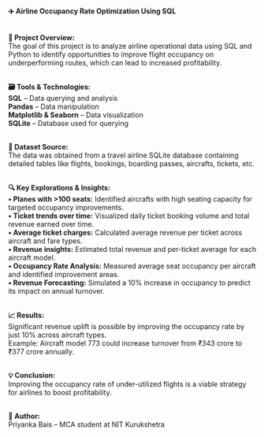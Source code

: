 <b>✈️ Airline Occupancy Rate Optimization Using SQL</b><br><br>

<b>📂 Project Overview:</b><br>
The goal of this project is to analyze airline operational data using SQL and Python to identify opportunities to improve flight occupancy on underperforming routes, which can lead to increased profitability.<br><br>

<b>🗃️ Tools & Technologies:</b><br>
<b>SQL</b> – Data querying and analysis<br>
<b>Pandas</b> – Data manipulation<br>
<b>Matplotlib & Seaborn</b> – Data visualization<br>
<b>SQLite</b> – Database used for querying<br><br>

<b>🛫 Dataset Source:</b><br>
The data was obtained from a travel airline SQLite database containing detailed tables like flights, bookings, boarding passes, aircrafts, tickets, etc.<br><br>

<b>🔍 Key Explorations & Insights:</b><br>
<b>• Planes with >100 seats:</b> Identified aircrafts with high seating capacity for targeted occupancy improvements.<br>
<b>• Ticket trends over time:</b> Visualized daily ticket booking volume and total revenue earned over time.<br>
<b>• Average ticket charges:</b> Calculated average revenue per ticket across aircraft and fare types.<br>
<b>• Revenue insights:</b> Estimated total revenue and per-ticket average for each aircraft model.<br>
<b>• Occupancy Rate Analysis:</b> Measured average seat occupancy per aircraft and identified improvement areas.<br>
<b>• Revenue Forecasting:</b> Simulated a 10% increase in occupancy to predict its impact on annual turnover.<br><br>

<b>📈 Results:</b><br>
Significant revenue uplift is possible by improving the occupancy rate by just 10% across aircraft types.<br>
Example: Aircraft model 773 could increase turnover from ₹343 crore to ₹377 crore annually.<br><br>

<b>💡 Conclusion:</b><br>
Improving the occupancy rate of under-utilized flights is a viable strategy for airlines to boost profitability.<br><br>

<b>📌 Author:</b><br>
Priyanka Bais – MCA student at NIT Kurukshetra<br>

